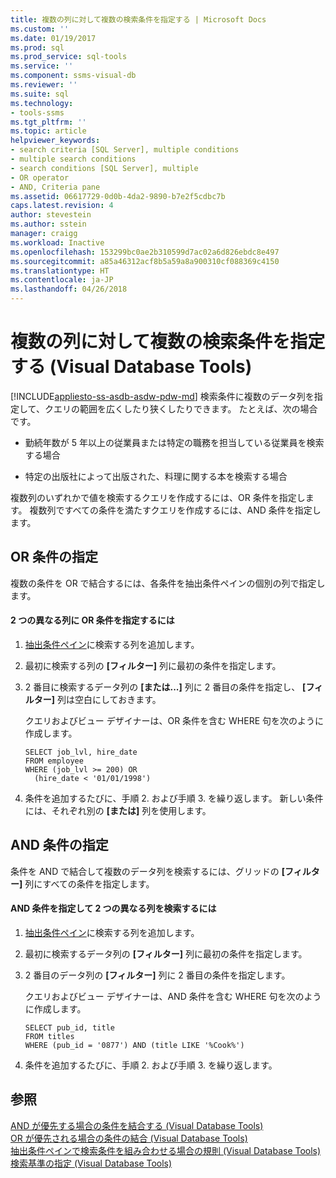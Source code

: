 ```yaml
---
title: 複数の列に対して複数の検索条件を指定する | Microsoft Docs
ms.custom: ''
ms.date: 01/19/2017
ms.prod: sql
ms.prod_service: sql-tools
ms.service: ''
ms.component: ssms-visual-db
ms.reviewer: ''
ms.suite: sql
ms.technology:
- tools-ssms
ms.tgt_pltfrm: ''
ms.topic: article
helpviewer_keywords:
- search criteria [SQL Server], multiple conditions
- multiple search conditions
- search conditions [SQL Server], multiple
- OR operator
- AND, Criteria pane
ms.assetid: 06617729-0d0b-4da2-9890-b7e2f5cdbc7b
caps.latest.revision: 4
author: stevestein
ms.author: sstein
manager: craigg
ms.workload: Inactive
ms.openlocfilehash: 153299bc0ae2b310599d7ac02a6d826ebdc8e497
ms.sourcegitcommit: a85a46312acf8b5a59a8a900310cf088369c4150
ms.translationtype: HT
ms.contentlocale: ja-JP
ms.lasthandoff: 04/26/2018
---
```

# <a name="specify-multiple-search-conditions-for-multiple-columns-visual-database-tools"></a>複数の列に対して複数の検索条件を指定する (Visual Database Tools)
[!INCLUDE[appliesto-ss-asdb-asdw-pdw-md](../../includes/appliesto-ss-asdb-asdw-pdw-md.md)]
検索条件に複数のデータ列を指定して、クエリの範囲を広くしたり狭くしたりできます。 たとえば、次の場合です。  
  
-   勤続年数が 5 年以上の従業員または特定の職務を担当している従業員を検索する場合  
  
-   特定の出版社によって出版された、料理に関する本を検索する場合  
  
複数列のいずれかで値を検索するクエリを作成するには、OR 条件を指定します。 複数列ですべての条件を満たすクエリを作成するには、AND 条件を指定します。  
  
## <a name="specifying-an-or-condition"></a>OR 条件の指定  
複数の条件を OR で結合するには、各条件を抽出条件ペインの個別の列で指定します。  
  
#### <a name="to-specify-an-or-condition-for-two-different-columns"></a>2 つの異なる列に OR 条件を指定するには  
  
1.  [抽出条件ペイン](../../ssms/visual-db-tools/criteria-pane-visual-database-tools.md)に検索する列を追加します。  
  
2.  最初に検索する列の **[フィルター]** 列に最初の条件を指定します。  
  
3.  2 番目に検索するデータ列の **[または...]** 列に 2 番目の条件を指定し、 **[フィルター]** 列は空白にしておきます。  
  
    クエリおよびビュー デザイナーは、OR 条件を含む WHERE 句を次のように作成します。  
  
    ```  
    SELECT job_lvl, hire_date  
    FROM employee  
    WHERE (job_lvl >= 200) OR   
      (hire_date < '01/01/1998')  
    ```  
  
4.  条件を追加するたびに、手順 2. および手順 3. を繰り返します。 新しい条件には、それぞれ別の **[または]** 列を使用します。  
  
## <a name="specifying-an-and-condition"></a>AND 条件の指定  
条件を AND で結合して複数のデータ列を検索するには、グリッドの **[フィルター]** 列にすべての条件を指定します。  
  
#### <a name="to-specify-an-and-condition-for-two-different-columns"></a>AND 条件を指定して 2 つの異なる列を検索するには  
  
1.  [抽出条件ペイン](../../ssms/visual-db-tools/criteria-pane-visual-database-tools.md)に検索する列を追加します。  
  
2.  最初に検索するデータ列の **[フィルター]** 列に最初の条件を指定します。  
  
3.  2 番目のデータ列の **[フィルター]** 列に 2 番目の条件を指定します。  
  
    クエリおよびビュー デザイナーは、AND 条件を含む WHERE 句を次のように作成します。  
  
    ```  
    SELECT pub_id, title  
    FROM titles  
    WHERE (pub_id = '0877') AND (title LIKE '%Cook%')  
    ```  
  
4.  条件を追加するたびに、手順 2. および手順 3. を繰り返します。  
  
## <a name="see-also"></a>参照  
[AND が優先する場合の条件を結合する (Visual Database Tools)](../../ssms/visual-db-tools/combine-conditions-when-and-has-precedence-visual-database-tools.md)  
[OR が優先される場合の条件の結合 (Visual Database Tools)](../../ssms/visual-db-tools/combine-conditions-when-or-has-precedence-visual-database-tools.md)  
[抽出条件ペインで検索条件を組み合わせる場合の規則 (Visual Database Tools)](../../ssms/visual-db-tools/conventions-combine-search-conditions-in-criteria-pane-visual-db-tools.md)  
[検索基準の指定 (Visual Database Tools)](../../ssms/visual-db-tools/specify-search-criteria-visual-database-tools.md)  
  
